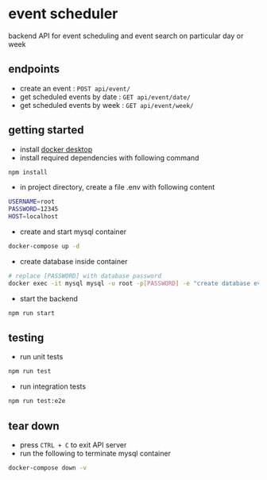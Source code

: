 # event scheduler

backend API for event scheduling and event search on particular day or week

## endpoints
- create an event : `POST api/event/`
- get scheduled events by date : `GET api/event/date/`
- get scheduled events by week : `GET api/event/week/`

## getting started

- install [docker desktop](https://www.docker.com/products/docker-desktop)
- install required dependencies with following command

```sh
npm install
```

- in project directory, create a file .env with following content

```sh
USERNAME=root
PASSWORD=12345
HOST=localhost
```

- create and start mysql container

```sh
docker-compose up -d
```

- create database inside container

```sh
# replace [PASSWORD] with database password
docker exec -it mysql mysql -u root -p[PASSWORD] -e "create database events;"
```

- start the backend

```sh
npm run start
```

## testing

- run unit tests

```sh
npm run test
```

- run integration tests

```sh
npm run test:e2e
```

## tear down

- press `CTRL + C` to exit API server
- run the following to terminate mysql container

```sh
docker-compose down -v
```

